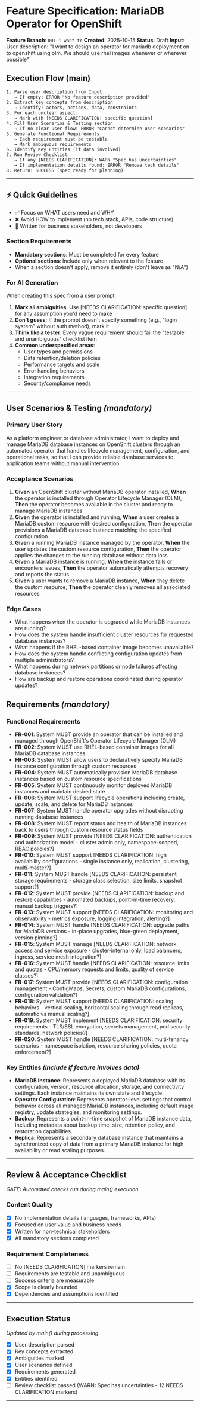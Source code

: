 # Feature Specification: MariaDB Operator for OpenShift

**Feature Branch**: `001-i-want-to`
**Created**: 2025-10-15
**Status**: Draft
**Input**: User description: "I want to design an operator for mariadb deployment on to openshift using olm. We should use rhel images whenever or wherever possible"

## Execution Flow (main)
```
1. Parse user description from Input
   → If empty: ERROR "No feature description provided"
2. Extract key concepts from description
   → Identify: actors, actions, data, constraints
3. For each unclear aspect:
   → Mark with [NEEDS CLARIFICATION: specific question]
4. Fill User Scenarios & Testing section
   → If no clear user flow: ERROR "Cannot determine user scenarios"
5. Generate Functional Requirements
   → Each requirement must be testable
   → Mark ambiguous requirements
6. Identify Key Entities (if data involved)
7. Run Review Checklist
   → If any [NEEDS CLARIFICATION]: WARN "Spec has uncertainties"
   → If implementation details found: ERROR "Remove tech details"
8. Return: SUCCESS (spec ready for planning)
```

---

## ⚡ Quick Guidelines
- ✅ Focus on WHAT users need and WHY
- ❌ Avoid HOW to implement (no tech stack, APIs, code structure)
- 👥 Written for business stakeholders, not developers

### Section Requirements
- **Mandatory sections**: Must be completed for every feature
- **Optional sections**: Include only when relevant to the feature
- When a section doesn't apply, remove it entirely (don't leave as "N/A")

### For AI Generation
When creating this spec from a user prompt:
1. **Mark all ambiguities**: Use [NEEDS CLARIFICATION: specific question] for any assumption you'd need to make
2. **Don't guess**: If the prompt doesn't specify something (e.g., "login system" without auth method), mark it
3. **Think like a tester**: Every vague requirement should fail the "testable and unambiguous" checklist item
4. **Common underspecified areas**:
   - User types and permissions
   - Data retention/deletion policies
   - Performance targets and scale
   - Error handling behaviors
   - Integration requirements
   - Security/compliance needs

---

## User Scenarios & Testing *(mandatory)*

### Primary User Story
As a platform engineer or database administrator, I want to deploy and manage MariaDB database instances on OpenShift clusters through an automated operator that handles lifecycle management, configuration, and operational tasks, so that I can provide reliable database services to application teams without manual intervention.

### Acceptance Scenarios
1. **Given** an OpenShift cluster without MariaDB operator installed, **When** the operator is installed through Operator Lifecycle Manager (OLM), **Then** the operator becomes available in the cluster and ready to manage MariaDB instances
2. **Given** the operator is installed and running, **When** a user creates a MariaDB custom resource with desired configuration, **Then** the operator provisions a MariaDB database instance matching the specified configuration
3. **Given** a running MariaDB instance managed by the operator, **When** the user updates the custom resource configuration, **Then** the operator applies the changes to the running database without data loss
4. **Given** a MariaDB instance is running, **When** the instance fails or encounters issues, **Then** the operator automatically attempts recovery and reports the status
5. **Given** a user wants to remove a MariaDB instance, **When** they delete the custom resource, **Then** the operator cleanly removes all associated resources

### Edge Cases
- What happens when the operator is upgraded while MariaDB instances are running?
- How does the system handle insufficient cluster resources for requested database instances?
- What happens if the RHEL-based container image becomes unavailable?
- How does the system handle conflicting configuration updates from multiple administrators?
- What happens during network partitions or node failures affecting database instances?
- How are backup and restore operations coordinated during operator updates?

## Requirements *(mandatory)*

### Functional Requirements
- **FR-001**: System MUST provide an operator that can be installed and managed through OpenShift's Operator Lifecycle Manager (OLM)
- **FR-002**: System MUST use RHEL-based container images for all MariaDB database instances
- **FR-003**: System MUST allow users to declaratively specify MariaDB instance configuration through custom resources
- **FR-004**: System MUST automatically provision MariaDB database instances based on custom resource specifications
- **FR-005**: System MUST continuously monitor deployed MariaDB instances and maintain desired state
- **FR-006**: System MUST support lifecycle operations including create, update, scale, and delete for MariaDB instances
- **FR-007**: System MUST handle operator upgrades without disrupting running database instances
- **FR-008**: System MUST report status and health of MariaDB instances back to users through custom resource status fields
- **FR-009**: System MUST provide [NEEDS CLARIFICATION: authentication and authorization model - cluster admin only, namespace-scoped, RBAC policies?]
- **FR-010**: System MUST support [NEEDS CLARIFICATION: high availability configurations - single instance only, replication, clustering, multi-master?]
- **FR-011**: System MUST handle [NEEDS CLARIFICATION: persistent storage requirements - storage class selection, size limits, snapshot support?]
- **FR-012**: System MUST provide [NEEDS CLARIFICATION: backup and restore capabilities - automated backups, point-in-time recovery, manual backup triggers?]
- **FR-013**: System MUST support [NEEDS CLARIFICATION: monitoring and observability - metrics exposure, logging integration, alerting?]
- **FR-014**: System MUST handle [NEEDS CLARIFICATION: upgrade paths for MariaDB versions - in-place upgrades, blue-green deployment, version pinning?]
- **FR-015**: System MUST manage [NEEDS CLARIFICATION: network access and service exposure - cluster-internal only, load balancers, ingress, service mesh integration?]
- **FR-016**: System MUST handle [NEEDS CLARIFICATION: resource limits and quotas - CPU/memory requests and limits, quality of service classes?]
- **FR-017**: System MUST provide [NEEDS CLARIFICATION: configuration management - ConfigMaps, Secrets, custom MariaDB configurations, configuration validation?]
- **FR-018**: System MUST support [NEEDS CLARIFICATION: scaling behaviors - vertical scaling, horizontal scaling through read replicas, automatic vs manual scaling?]
- **FR-019**: System MUST implement [NEEDS CLARIFICATION: security requirements - TLS/SSL encryption, secrets management, pod security standards, network policies?]
- **FR-020**: System MUST handle [NEEDS CLARIFICATION: multi-tenancy scenarios - namespace isolation, resource sharing policies, quota enforcement?]

### Key Entities *(include if feature involves data)*
- **MariaDB Instance**: Represents a deployed MariaDB database with its configuration, version, resource allocation, storage, and connectivity settings. Each instance maintains its own state and lifecycle.
- **Operator Configuration**: Represents operator-level settings that control behavior across all managed MariaDB instances, including default image registry, update strategies, and monitoring settings.
- **Backup**: Represents a point-in-time snapshot of MariaDB instance data, including metadata about backup time, size, retention policy, and restoration capabilities.
- **Replica**: Represents a secondary database instance that maintains a synchronized copy of data from a primary MariaDB instance for high availability or read scaling purposes.

---

## Review & Acceptance Checklist
*GATE: Automated checks run during main() execution*

### Content Quality
- [x] No implementation details (languages, frameworks, APIs)
- [x] Focused on user value and business needs
- [x] Written for non-technical stakeholders
- [x] All mandatory sections completed

### Requirement Completeness
- [ ] No [NEEDS CLARIFICATION] markers remain
- [ ] Requirements are testable and unambiguous
- [ ] Success criteria are measurable
- [x] Scope is clearly bounded
- [x] Dependencies and assumptions identified

---

## Execution Status
*Updated by main() during processing*

- [x] User description parsed
- [x] Key concepts extracted
- [x] Ambiguities marked
- [x] User scenarios defined
- [x] Requirements generated
- [x] Entities identified
- [ ] Review checklist passed (WARN: Spec has uncertainties - 12 NEEDS CLARIFICATION markers)

---
